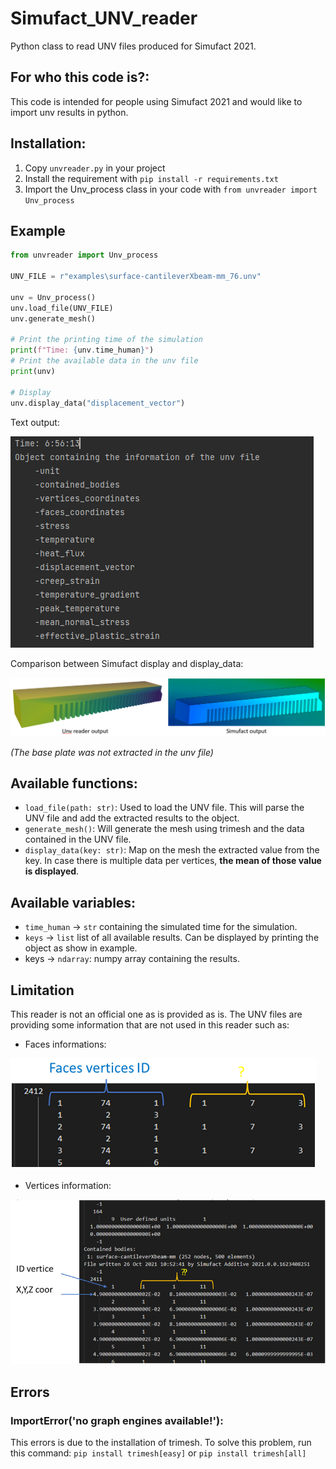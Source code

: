 # Simufact_UNV_reader
Python class to read UNV files produced for Simufact 2021.

## For who this code is?:
This code is intended for people using Simufact 2021 and would like to import unv results in python.

## Installation:
1. Copy `unvreader.py` in your project
2. Install the requirement with `pip install -r requirements.txt`
3. Import the Unv_process class in your code with `from unvreader import Unv_process`

## Example
```python
from unvreader import Unv_process

UNV_FILE = r"examples\surface-cantileverXbeam-mm_76.unv"

unv = Unv_process()
unv.load_file(UNV_FILE)
unv.generate_mesh()

# Print the printing time of the simulation
print(f"Time: {unv.time_human}")
# Print the available data in the unv file
print(unv)

# Display
unv.display_data("displacement_vector")
```
Text output:

<img src="https://raw.githubusercontent.com/hy-son/Simufact_UNV_reader/main/imgs/output_example.PNG">

Comparison between Simufact display and display_data:

<img src="https://raw.githubusercontent.com/hy-son/Simufact_UNV_reader/main/imgs/displacement_vector_comparison_example.PNG">

*(The base plate was not extracted in the unv file)*
## Available functions:
- `load_file(path: str)`: Used to load the UNV file. This will parse the UNV file and add the extracted results to the object.
- `generate_mesh()`: Will generate the mesh using trimesh and the data contained in the UNV file.
- `display_data(key: str)`: Map on the mesh the extracted value from the key. In case there is multiple data per vertices, **the mean of those value is displayed**.

## Available variables:
- `time_human` -> `str` containing the simulated time for the simulation.
- `keys` -> `list` list of all available results. Can be displayed by printing the object as show in example. 
- keys -> `ndarray`:  numpy array containing the results.

## Limitation
This reader is not an official one as is provided as is.
The UNV files are providing some information that are not used in this reader such as:
- Faces informations:
<img src="https://github.com/hy-son/Simufact_UNV_reader/blob/main/imgs/faces_blocks.PNG?raw=true">
  
- Vertices information:
<img src="https://github.com/hy-son/Simufact_UNV_reader/blob/main/imgs/coordinate_block.PNG?raw=true">
  
## Errors
### ImportError('no graph engines available!'):
This errors is due to the installation of trimesh.
To solve this problem, run this command:
`pip install trimesh[easy]` or `pip install trimesh[all]`

